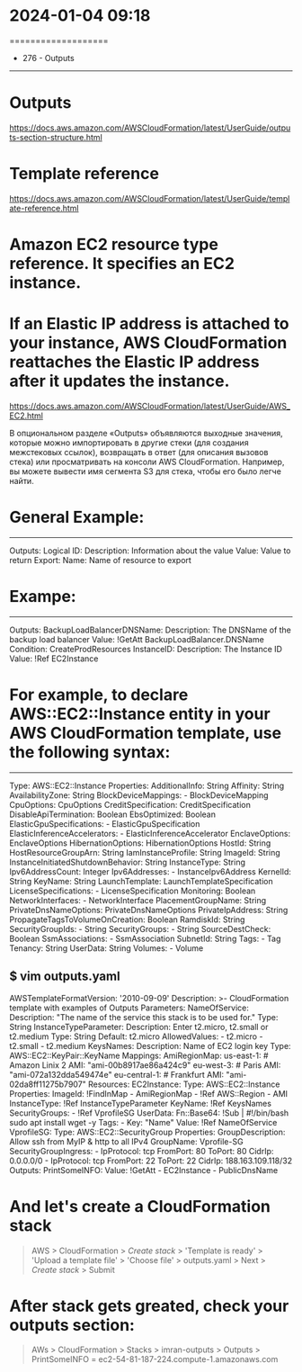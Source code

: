 # 2024-01-04  09:18
===================

* 276 - Outputs
---------------

# Outputs
https://docs.aws.amazon.com/AWSCloudFormation/latest/UserGuide/outputs-section-structure.html

# Template reference
https://docs.aws.amazon.com/AWSCloudFormation/latest/UserGuide/template-reference.html

# Amazon EC2 resource type reference. It specifies an EC2 instance.
# If an Elastic IP address is attached to your instance, AWS CloudFormation reattaches the Elastic IP address after it updates the instance. 
https://docs.aws.amazon.com/AWSCloudFormation/latest/UserGuide/AWS_EC2.html

В опциональном разделе «Outputs» объявляются выходные значения, которые можно импортировать в другие стеки (для создания межстековых ссылок), возвращать в ответ (для описания вызовов стека) или просматривать на консоли AWS CloudFormation. Например, вы можете вывести имя сегмента S3 для стека, чтобы его было легче найти.

# General Example:
---
Outputs:
  Logical ID:
    Description: Information about the value
    Value: Value to return
    Export:
      Name: Name of resource to export

# Exampe:
---
Outputs:
  BackupLoadBalancerDNSName:
    Description: The DNSName of the backup load balancer
    Value: !GetAtt BackupLoadBalancer.DNSName
    Condition: CreateProdResources
  InstanceID:
    Description: The Instance ID
    Value: !Ref EC2Instance

# For example, to declare AWS::EC2::Instance entity in your AWS CloudFormation template, use the following syntax:
---
Type: AWS::EC2::Instance
Properties:
  AdditionalInfo: String
  Affinity: String
  AvailabilityZone: String
  BlockDeviceMappings: 
    - BlockDeviceMapping
  CpuOptions: 
    CpuOptions
  CreditSpecification: 
    CreditSpecification
  DisableApiTermination: Boolean
  EbsOptimized: Boolean
  ElasticGpuSpecifications: 
    - ElasticGpuSpecification
  ElasticInferenceAccelerators: 
    - ElasticInferenceAccelerator
  EnclaveOptions: 
    EnclaveOptions
  HibernationOptions: 
    HibernationOptions
  HostId: String
  HostResourceGroupArn: String
  IamInstanceProfile: String
  ImageId: String
  InstanceInitiatedShutdownBehavior: String
  InstanceType: String
  Ipv6AddressCount: Integer
  Ipv6Addresses: 
    - InstanceIpv6Address
  KernelId: String
  KeyName: String
  LaunchTemplate: 
    LaunchTemplateSpecification
  LicenseSpecifications: 
    - LicenseSpecification
  Monitoring: Boolean
  NetworkInterfaces: 
    - NetworkInterface
  PlacementGroupName: String
  PrivateDnsNameOptions: 
    PrivateDnsNameOptions
  PrivateIpAddress: String
  PropagateTagsToVolumeOnCreation: Boolean
  RamdiskId: String
  SecurityGroupIds: 
    - String
  SecurityGroups: 
    - String
  SourceDestCheck: Boolean
  SsmAssociations: 
    - SsmAssociation
  SubnetId: String
  Tags: 
    - Tag
  Tenancy: String
  UserData: String
  Volumes: 
    - Volume



  $ vim outputs.yaml
---
AWSTemplateFormatVersion: '2010-09-09'
Description: >-
  CloudFormation template with examples of Outputs
Parameters:
  NameOfService:
    Description: "The name of the service this stack is to be used for."
    Type: String
  InstanceTypeParameter:
    Description: Enter t2.micro, t2.small or t2.medium
    Type: String
    Default: t2.micro
    AllowedValues:
      - t2.micro
      - t2.small
      - t2.medium
  KeysNames:
    Description: Name of EC2 login key
    Type: AWS::EC2::KeyPair::KeyName
Mappings: 
  AmiRegionMap: 
    us-east-1:      # Amazon Linix 2 
      AMI: "ami-00b8917ae86a424c9"
    eu-west-3:      # Paris
      AMI: "ami-072a132dda549474e"
    eu-central-1:   # Frankfurt
      AMI: "ami-02da8ff11275b7907"
Resources:
  EC2Instance:
    Type: AWS::EC2::Instance
    Properties:
      ImageId:  !FindInMap
        - AmiRegionMap
        - !Ref AWS::Region
        - AMI
      InstanceType: !Ref InstanceTypeParameter
      KeyName: !Ref KeysNames
      SecurityGroups:
        - !Ref VprofileSG
      UserData:
        Fn::Base64: !Sub |
         #!/bin/bash
         sudo apt install wget -y
      Tags:
        - Key: "Name"
          Value: !Ref NameOfService
  VprofileSG:
    Type: AWS::EC2::SecurityGroup
    Properties:
      GroupDescription: Allow ssh from MyIP & http to all IPv4
      GroupName: Vprofile-SG
      SecurityGroupIngress:
        - IpProtocol: tcp
          FromPort: 80 
          ToPort: 80
          CidrIp: 0.0.0.0/0
        - IpProtocol: tcp
          FromPort: 22
          ToPort: 22
          CidrIp: 188.163.109.118/32
Outputs:
  PrintSomeINFO:
    Value: !GetAtt
      - EC2Instance
      - PublicDnsName


# And let's create a CloudFormation stack
> AWS > CloudFormation > *Create stack* > 'Template is ready' >
  'Upload a template file' > 'Choose file' > outputs.yaml >
  Next > *Create stack* > Submit

# After stack gets greated, check your outputs section:
> AWs > CloudFormation > Stacks > imran-outputs > Outputs >
  > PrintSomeINFO = ec2-54-81-187-224.compute-1.amazonaws.com